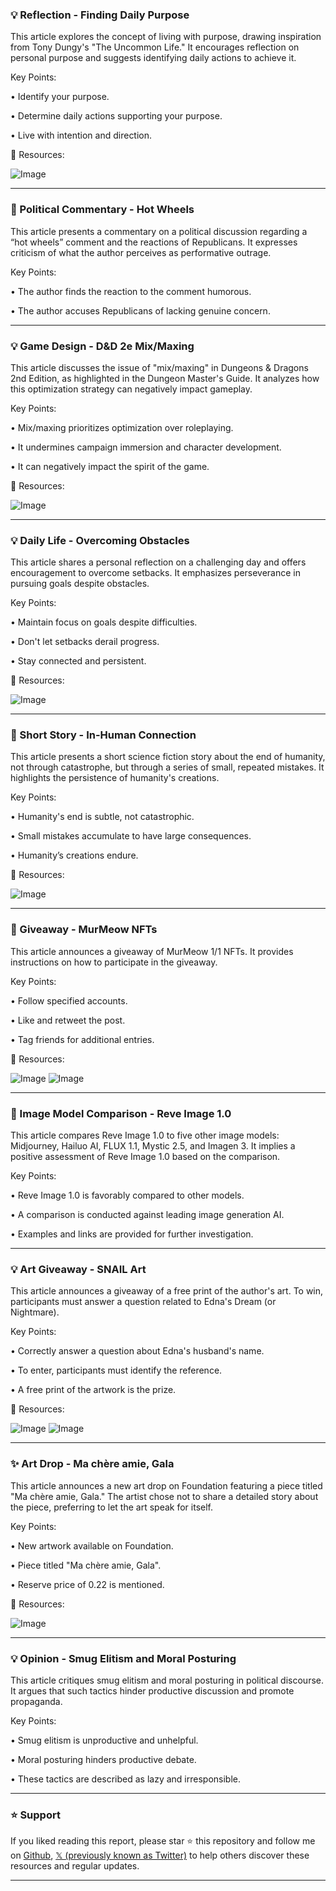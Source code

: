 ### 💡 Reflection - Finding Daily Purpose

This article explores the concept of living with purpose, drawing inspiration from Tony Dungy's "The Uncommon Life."  It encourages reflection on personal purpose and suggests identifying daily actions to achieve it.

Key Points:

• Identify your purpose.


• Determine daily actions supporting your purpose.


•  Live with intention and direction.


🔗 Resources:

![Image](https://pbs.twimg.com/media/Gm9wS0dWEAAqSyb?format=jpg&name=small)


---
### 🤖 Political Commentary - Hot Wheels

This article presents a commentary on a political discussion regarding a “hot wheels” comment and the reactions of Republicans.  It expresses criticism of what the author perceives as performative outrage.

Key Points:

•  The author finds the reaction to the comment humorous.


•  The author accuses Republicans of lacking genuine concern.



---
### 💡 Game Design - D&D 2e Mix/Maxing

This article discusses the issue of "mix/maxing" in Dungeons & Dragons 2nd Edition, as highlighted in the Dungeon Master's Guide.  It analyzes how this optimization strategy can negatively impact gameplay.

Key Points:

• Mix/maxing prioritizes optimization over roleplaying.


• It undermines campaign immersion and character development.


• It can negatively impact the spirit of the game.


🔗 Resources:

![Image](https://pbs.twimg.com/media/Gm4l1NXaQAAoLDl?format=png&name=360x360)


---
### 💡 Daily Life - Overcoming Obstacles

This article shares a personal reflection on a challenging day and offers encouragement to overcome setbacks.  It emphasizes perseverance in pursuing goals despite obstacles.

Key Points:

• Maintain focus on goals despite difficulties.


• Don't let setbacks derail progress.


• Stay connected and persistent.


🔗 Resources:

![Image](https://pbs.twimg.com/tweet_video_thumb/Gm6cTMYW0AAF84d.jpg)


---
### 🤖 Short Story - In-Human Connection

This article presents a short science fiction story about the end of humanity, not through catastrophe, but through a series of small, repeated mistakes.  It highlights the persistence of humanity's creations.

Key Points:

• Humanity's end is subtle, not catastrophic.


• Small mistakes accumulate to have large consequences.


• Humanity’s creations endure.


🔗 Resources:

![Image](https://pbs.twimg.com/tweet_video_thumb/Gm6cTMYW0AAF84d.jpg)


---
### 🚀 Giveaway - MurMeow NFTs

This article announces a giveaway of MurMeow 1/1 NFTs. It provides instructions on how to participate in the giveaway.

Key Points:

• Follow specified accounts.


• Like and retweet the post.


• Tag friends for additional entries.


🔗 Resources:

![Image](https://pbs.twimg.com/media/Gm9HsP1WEAAlhHY?format=jpg&name=small)
![Image](https://pbs.twimg.com/media/Gm9HsP0XwAArVwG?format=jpg&name=small)


---
### 🚀 Image Model Comparison - Reve Image 1.0

This article compares Reve Image 1.0 to five other image models: Midjourney, Hailuo AI, FLUX 1.1, Mystic 2.5, and Imagen 3.  It implies a positive assessment of Reve Image 1.0 based on the comparison.

Key Points:

•  Reve Image 1.0 is favorably compared to other models.


•  A comparison is conducted against leading image generation AI.


•  Examples and links are provided for further investigation.


---
### 💡 Art Giveaway - SNAIL Art

This article announces a giveaway of a free print of the author's art.  To win, participants must answer a question related to Edna's Dream (or Nightmare).


Key Points:

• Correctly answer a question about Edna's husband's name.


• To enter, participants must identify the reference.


• A free print of the artwork is the prize.


🔗 Resources:

![Image](https://pbs.twimg.com/media/Gm7vrU0XQAAAEfR?format=jpg&name=900x900)
![Image](https://pbs.twimg.com/media/Gm3E1_wXMAAeNW6?format=jpg&name=240x240)


---
### ✨ Art Drop - Ma chère amie, Gala

This article announces a new art drop on Foundation featuring a piece titled "Ma chère amie, Gala."  The artist chose not to share a detailed story about the piece, preferring to let the art speak for itself.


Key Points:

• New artwork available on Foundation.


• Piece titled "Ma chère amie, Gala".


• Reserve price of 0.22 is mentioned.


🔗 Resources:

![Image](https://pbs.twimg.com/media/Gm8rDHoXwAAoNpU?format=jpg&name=small)


---
### 💡 Opinion - Smug Elitism and Moral Posturing

This article critiques smug elitism and moral posturing in political discourse. It argues that such tactics hinder productive discussion and promote propaganda.


Key Points:

• Smug elitism is unproductive and unhelpful.


• Moral posturing hinders productive debate.


• These tactics are described as lazy and irresponsible.


---

### ⭐️ Support

If you liked reading this report, please star ⭐️ this repository and follow me on [Github](https://github.com/Drix10), [𝕏 (previously known as Twitter)](https://x.com/DRIX_10_) to help others discover these resources and regular updates.

---